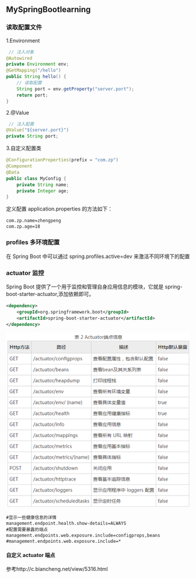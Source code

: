 ## MySpringBootlearning



### 读取配置文件

1.Environment

```java
 // 注入对象
@Autowired
private Environment env;
@GetMapping("/hello")
public String hello() {
    // 读取配置
    String port = env.getProperty("server.port");
    return port;
}
```

2.@Value

```java
 // 注入配置
@Value("${server.port}")
private String port;
```

3.自定义配置类

```java
@ConfigurationProperties(prefix = "com.zp")
@Component
@Data
public class MyConfig {
    private String name;
    private Integer age;
}
```

定义配置 application.properties 的方法如下：

```properties
com.zp.name=zhengpeng
com.zp.age=18
```

### profiles 多环境配置

在 Spring Boot 中可以通过 spring.profiles.active=dev 来激活不同环境下的配置

### actuator 监控

Spring Boot 提供了一个用于监控和管理自身应用信息的模块，它就是 spring-boot-starter-actuator,添加依赖即可。

```xml
<dependency>
    <groupId>org.springframework.boot</groupId>
    <artifactId>spring-boot-starter-actuator</artifactId>
</dependency>
```



![](./myImages/Actuator端点信息.jpg)



```properties
#显示一些健康信息的详情
management.endpoint.health.show-details=ALWAYS
#配置需要暴露的端点
management.endpoints.web.exposure.include=configprops,beans
#management.endpoints.web.exposure.include=*
```

#### 自定义 actuator 端点

参考http://c.biancheng.net/view/5316.html